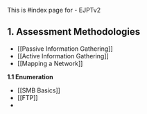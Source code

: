 

This is #index page for - EJPTv2

## 1. Assessment Methodologies

- [[Passive Information Gathering]]
- [[Active Information Gathering]]
- [[Mapping a Network]]

 **1.1 Enumeration**
  - [[SMB Basics]]
  - [[FTP]]
  - 